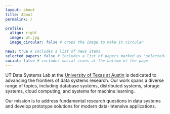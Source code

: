 ```yaml
---
layout: about
title: About
permalink: /

profile:
  align: right
  image: ut.jpg
  image_circular: false # crops the image to make it circular

news: true # includes a list of news items
selected_papers: false # includes a list of papers marked as "selected={true}"
social: false # includes social icons at the bottom of the page
---
```


UT Data Systems Lab at the [University of Texas at Austin](https://www.cs.utexas.edu/) is dedicated to advancing the frontiers of data systems research. Our work spans a diverse range of topics, including database systems, distributed systems, storage systems, cloud computing, and systems for machine learning.

Our mission is to address fundamental research questions in data systems and develop prototype solutions for modern data-intensive applications.





